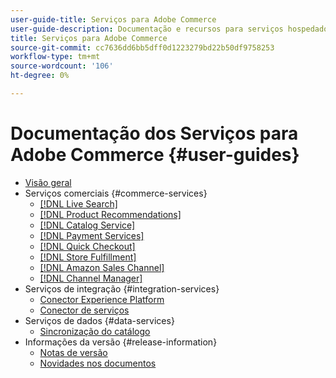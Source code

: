 ```yaml
---
user-guide-title: Serviços para Adobe Commerce
user-guide-description: Documentação e recursos para serviços hospedados que fornecem recursos estendidos para a Adobe Commerce e o Magento Open Source.
title: Serviços para Adobe Commerce
source-git-commit: cc7636dd6bb5dff0d1223279bd22b50df9758253
workflow-type: tm+mt
source-wordcount: '106'
ht-degree: 0%

---
```


# Documentação dos Serviços para Adobe Commerce {#user-guides}

- [Visão geral](home.md)
- Serviços comerciais {#commerce-services}
   - [[!DNL Live Search]](https://experienceleague.adobe.com/docs/commerce-merchant-services/live-search/guide-overview.html)
   - [[!DNL Product Recommendations]](https://experienceleague.adobe.com/docs/commerce-merchant-services/product-recommendations/guide-overview.html)
   - [[!DNL Catalog Service]](https://experienceleague.adobe.com/docs/commerce-merchant-services/catalog-service/guide-overview.html)
   - [[!DNL Payment Services]](https://experienceleague.adobe.com/docs/commerce-merchant-services/payment-services/guide-overview.html)
   - [[!DNL Quick Checkout]](https://experienceleague.adobe.com/docs/commerce-merchant-services/quick-checkout/overview.html)
   - [[!DNL Store Fulfillment]](https://experienceleague.adobe.com/docs/commerce-merchant-services/store-fulfillment/guide-overview.html)
   - [[!DNL Amazon Sales Channel]](https://experienceleague.adobe.com/docs/commerce-channels/amazon/guide-overview.html)
   - [[!DNL Channel Manager]](https://experienceleague.adobe.com/docs/commerce-channels/channel-manager/guide-overview.html)
- Serviços de integração {#integration-services}
   - [Conector Experience Platform](https://experienceleague.adobe.com/docs/commerce-merchant-services/experience-platform-connector/overview.html)
   - [Conector de serviços](/help/landing/saas.md)
- Serviços de dados {#data-services}
   - [Sincronização do catálogo](/help/landing/catalog-sync.md)
- Informações da versão {#release-information}
   - [Notas de versão](/help/landing/release-notes-all.md)
   - [Novidades nos documentos](/help/landing/whats-new.md)
